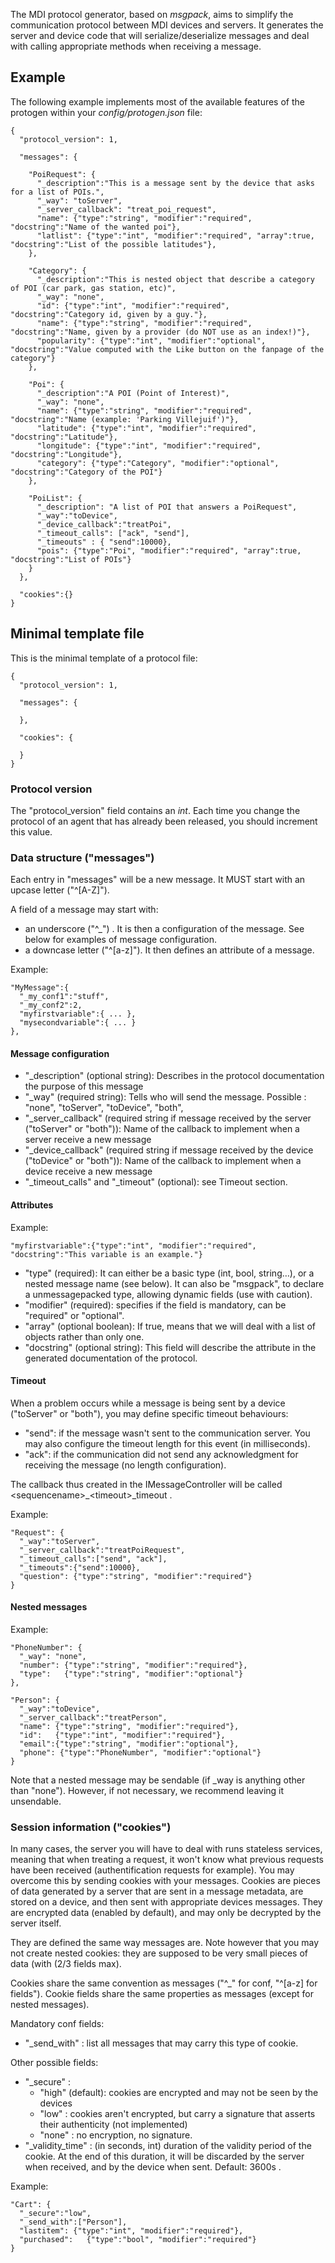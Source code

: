 
The MDI protocol generator, based on *msgpack*, aims to simplify the communication protocol between MDI devices and servers. It generates the server and device code that will serialize/deserialize messages and deal with calling appropriate methods when receiving a message.

## Example

The following example implements most of the available features of the protogen within your *config/protogen.json* file:

    {
      "protocol_version": 1,

      "messages": {

        "PoiRequest": {
          "_description":"This is a message sent by the device that asks for a list of POIs.",
          "_way": "toServer",
          "_server_callback": "treat_poi_request",
          "name": {"type":"string", "modifier":"required", "docstring":"Name of the wanted poi"},
          "latlist": {"type":"int", "modifier":"required", "array":true, "docstring":"List of the possible latitudes"},
        },

        "Category": {
          "_description":"This is nested object that describe a category of POI (car park, gas station, etc)",
          "_way": "none",
          "id": {"type":"int", "modifier":"required", "docstring":"Category id, given by a guy."},
          "name": {"type":"string", "modifier":"required", "docstring":"Name, given by a provider (do NOT use as an index!)"},
          "popularity": {"type":"int", "modifier":"optional", "docstring":"Value computed with the Like button on the fanpage of the category"}
        },

        "Poi": {
          "_description":"A POI (Point of Interest)",
          "_way": "none",
          "name": {"type":"string", "modifier":"required", "docstring":"Name (example: 'Parking Villejuif')"},
          "latitude": {"type":"int", "modifier":"required", "docstring":"Latitude"},
          "longitude": {"type":"int", "modifier":"required", "docstring":"Longitude"},
          "category": {"type":"Category", "modifier":"optional", "docstring":"Category of the POI"}
        },

        "PoiList": {
          "_description": "A list of POI that answers a PoiRequest",
          "_way":"toDevice",
          "_device_callback":"treatPoi",
          "_timeout_calls": ["ack", "send"],
          "_timeouts" : { "send":10000},
          "pois": {"type":"Poi", "modifier":"required", "array":true, "docstring":"List of POIs"}
        }
      },

      "cookies":{}
    }


## Minimal template file

This is the minimal template of a protocol file:

    {
      "protocol_version": 1,

      "messages": {

      },

      "cookies": {

      }
    }


### Protocol version

The "protocol\_version" field contains an *int*. Each time you change the protocol of an agent that has already been released, you should increment this value.


### Data structure ("messages")

Each entry in "messages" will be a new message. It MUST start with an upcase letter ("\^[A-Z]").

A field of a message may start with:

* an underscore ("\^_") . It is then a configuration of the message. See below for examples of message configuration.
* a downcase letter ("\^[a-z]"). It then defines an attribute of a message.

Example:

    "MyMessage":{
      "_my_conf1":"stuff",
      "_my_conf2":2,
      "myfirstvariable":{ ... },
      "mysecondvariable":{ ... }
    },


#### Message configuration

* "\_description" (optional string): Describes in the protocol documentation the purpose of this message
* "\_way" (required string): Tells who will send the message. Possible : "none", "toServer", "toDevice", "both",
* "\_server\_callback" (required string if message received by the server ("toServer" or "both")): Name of the callback to implement when a server receive a new message
* "\_device\_callback" (required string if message received by the device ("toDevice" or "both")): Name of the callback to implement when a device receive a new message
* "\_timeout\_calls" and "\_timeout" (optional): see Timeout section.


#### Attributes

Example:

    "myfirstvariable":{"type":"int", "modifier":"required", "docstring":"This variable is an example."}


* "type" (required): It can either be a basic type (int, bool, string…), or a nested message name (see below). It can also be "msgpack", to declare a unmessagepacked type, allowing dynamic fields (use with caution).
* "modifier" (required): specifies if the field is mandatory, can be "required" or "optional".
* "array" (optional boolean): If true, means that we will deal with a list of objects rather than only one.
* "docstring" (optional string): This field will describe the attribute in the generated documentation of the protocol.


#### Timeout

When a problem occurs while a message is being sent by a device ("toServer" or "both"), you may define specific timeout behaviours:

* "send": if the message wasn't sent to the communication server. You may also configure the timeout length for this event (in milliseconds).
* "ack": if the communication did not send any acknowledgment for receiving the message (no length configuration).

The callback thus created in the IMessageController will be called &lt;sequencename&gt;\_&lt;timeout&gt;\_timeout .

Example:

    "Request": {
      "_way":"toServer",
      "_server_callback":"treatPoiRequest",
      "_timeout_calls":["send", "ack"],
      "_timeouts":{"send":10000},
      "question": {"type":"string", "modifier":"required"}
    }


#### Nested messages

Example:

    "PhoneNumber": {
      "_way": "none",
      "number": {"type":"string", "modifier":"required"},
      "type":   {"type":"string", "modifier":"optional"}
    },

    "Person": {
      "_way":"toDevice",
      "_server_callback":"treatPerson",
      "name": {"type":"string", "modifier":"required"},
      "id":   {"type":"int", "modifier":"required"},
      "email":{"type":"string", "modifier":"optional"},
      "phone": {"type":"PhoneNumber", "modifier":"optional"}
    }

Note that a nested message may be sendable (if \_way is anything other than "none"). However, if not necessary, we recommend leaving it unsendable.


### Session information ("cookies")

In many cases, the server you will have to deal with runs stateless services, meaning that when treating a request, it won't know what previous requests have been received (authentification requests for example). You may overcome this by sending cookies with your messages. Cookies are pieces of data generated by a server that are sent in a message metadata, are stored on a device, and then sent with appropriate devices messages. They are encrypted data (enabled by default), and may only be decrypted by the server itself.

They are defined the same way messages are. Note however that you may not create nested cookies: they are supposed to be very small pieces of data (with (2/3 fields max).

Cookies share the same convention as messages ("\^\_" for conf, "\^[a-z] for fields"). Cookie fields share the same properties as messages (except for nested messages).

Mandatory conf fields:
* "\_send\_with" : list all messages that may carry this type of cookie.

Other possible fields:

* "_secure" :
  * "high" (default): cookies are encrypted and may not be seen by the devices
  * "low" : cookies aren't encrypted, but carry a signature that asserts their authenticity (not implemented)
  * "none" : no encryption, no signature.
* "\_validity\_time" : (in seconds, int) duration of the validity period of the cookie. At the end of this duration, it will be discarded by the server when received, and by the device when sent. Default: 3600s .

Example:

    "Cart": {
      "_secure":"low",
      "_send_with":["Person"],
      "lastitem": {"type":"int", "modifier":"required"},
      "purchased":   {"type":"bool", "modifier":"required"}
    }

